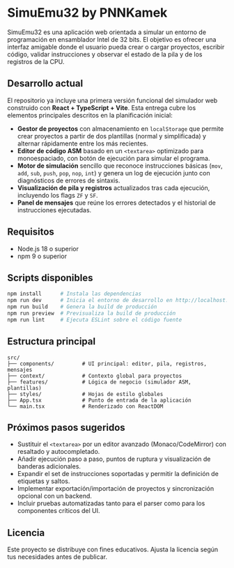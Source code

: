 # SimuEmu32 by PNNKamek

SimuEmu32 es una aplicación web orientada a simular un entorno de programación en ensamblador Intel de 32 bits. El objetivo es ofrecer una interfaz amigable donde el usuario pueda crear o cargar proyectos, escribir código, validar instrucciones y observar el estado de la pila y de los registros de la CPU.

## Desarrollo actual

El repositorio ya incluye una primera versión funcional del simulador web construido con **React + TypeScript + Vite**. Esta entrega cubre los elementos principales descritos en la planificación inicial:

- **Gestor de proyectos** con almacenamiento en `localStorage` que permite crear proyectos a partir de dos plantillas (normal y simplificada) y alternar rápidamente entre los más recientes.
- **Editor de código ASM** basado en un `<textarea>` optimizado para monoespaciado, con botón de ejecución para simular el programa.
- **Motor de simulación** sencillo que reconoce instrucciones básicas (`mov`, `add`, `sub`, `push`, `pop`, `nop`, `int`) y genera un log de ejecución junto con diagnósticos de errores de sintaxis.
- **Visualización de pila y registros** actualizados tras cada ejecución, incluyendo los flags `ZF` y `SF`.
- **Panel de mensajes** que reúne los errores detectados y el historial de instrucciones ejecutadas.

## Requisitos

- Node.js 18 o superior
- npm 9 o superior

## Scripts disponibles

```bash
npm install      # Instala las dependencias
npm run dev      # Inicia el entorno de desarrollo en http://localhost:5173
npm run build    # Genera la build de producción
npm run preview  # Previsualiza la build de producción
npm run lint     # Ejecuta ESLint sobre el código fuente
```

## Estructura principal

```
src/
├── components/         # UI principal: editor, pila, registros, mensajes
├── context/            # Contexto global para proyectos
├── features/           # Lógica de negocio (simulador ASM, plantillas)
├── styles/             # Hojas de estilo globales
├── App.tsx             # Punto de entrada de la aplicación
└── main.tsx            # Renderizado con ReactDOM
```

## Próximos pasos sugeridos

- Sustituir el `<textarea>` por un editor avanzado (Monaco/CodeMirror) con resaltado y autocompletado.
- Añadir ejecución paso a paso, puntos de ruptura y visualización de banderas adicionales.
- Expandir el set de instrucciones soportadas y permitir la definición de etiquetas y saltos.
- Implementar exportación/importación de proyectos y sincronización opcional con un backend.
- Incluir pruebas automatizadas tanto para el parser como para los componentes críticos del UI.

## Licencia

Este proyecto se distribuye con fines educativos. Ajusta la licencia según tus necesidades antes de publicar.
